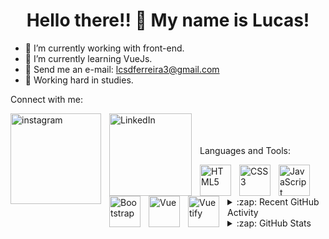  <div  align="center">
 <h1>Hello there!! 👋 My name is Lucas!</h1>
 </div>


- 🔭 I’m currently working with front-end.
- 🌱 I’m currently learning VueJs.
- 📧 Send me an e-mail: lcsdferreira3@gmail.com
- 💪 Working hard in studies.

 Connect with me:

[<img align="left" alt="instagram" width="145px" src="https://img.shields.io/badge/Instagram-E4405F?style=for-the-badge&logo=instagram&logoColor=white" style="padding-right:10px;" />][instagram]
[<img align="left" alt="LinkedIn" width="132px" src="https://img.shields.io/badge/LinkedIn-0077B5?style=for-the-badge&logo=linkedin&logoColor=white" style="padding-right:10px;" />][linkedin]
<br />
<br />
<br />
 Languages and Tools:

<img align="left" alt="HTML5" width="50px" src="https://cdn.jsdelivr.net/gh/devicons/devicon/icons/html5/html5-original.svg" style="padding-right:10px;" />
<img align="left" alt="CSS3" width="50px" src="https://cdn.jsdelivr.net/gh/devicons/devicon/icons/css3/css3-original.svg" style="padding-right:10px;" />
<img align="left" alt="JavaScript" width="50px" src="https://cdn.jsdelivr.net/gh/devicons/devicon/icons/javascript/javascript-plain.svg" style="padding-right:10px;" />
<img align="left" alt="Bootstrap" width="50px" src="https://cdn.jsdelivr.net/gh/devicons/devicon/icons/bootstrap/bootstrap-original.svg" style="padding-right:10px;" />
<img align="left" alt="Vue" width="50px" src="https://cdn.jsdelivr.net/gh/devicons/devicon/icons/vuejs/vuejs-original.svg" style="padding-right:10px;" />
<img align="left" alt="Vuetify" width="50px" src="https://cdn.jsdelivr.net/gh/devicons/devicon/icons/vuetify/vuetify-original.svg" style="padding-right:10px;" />
<br />
<br />
<br />


<details>
  <summary>:zap: Recent GitHub Activity</summary>
  
<!--START_SECTION:activity-->
  <br />
<img height="180em" src="https://github-readme-stats.vercel.app/api?username=lcsdiasferreira3&show_icons=true&theme=tokyonight&include_all_commits=true&count_private=true"/>
<!--END_SECTION:activity-->

</details>
<details>
  <summary>:zap: GitHub Stats</summary>
<br />
 <img height="180em" src="https://github-readme-stats.vercel.app/api/top-langs/?username=lcsdiasferreira3&layout=compact&langs_count=7&theme=tokyonight"/>

</details>

[instagram]: https://www.instagram.com/lucas_dias_fr/
[linkedin]: https://www.linkedin.com/in/lucas-ferreira-dias
